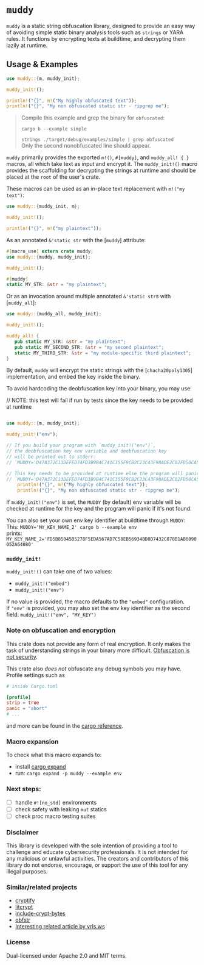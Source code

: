 <!-- cargo-rdme start -->

# `muddy`

`muddy` is a static string obfuscation library, designed to provide an easy way of avoiding simple static binary analysis tools such as `strings` or YARA rules.
It functions by encrypting texts at buildtime, and decrypting them lazily at runtime.


## Usage & Examples

```rust
use muddy::{m, muddy_init};

muddy_init!();

println!("{}", m!("My highly obfuscated text"));
println!("{}", "My non obfuscated static str - ripgrep me");

```  
    
   
> Compile this example and grep the binary for `obfuscated`:  
>
> `cargo b --example simple`  
>
> `strings ./target/debug/examples/simple | grep obfuscated`    
> Only the second nonobfuscated line should appear.
>  
  
   
  
`muddy` primarily provides the exported `m!()`, `#[muddy]`, and `muddy_all! { }` macros, all which
take text as input and encrypt it. The `muddy_init!()` macro provides the scaffolding
for decrypting the strings at runtime and should be placed at the `root` of the user's crate.

These macros can be used as an in-place text replacement with `m!("my text")`:

```rust
use muddy::{muddy_init, m};

muddy_init!();

println!("{}", m!("my plaintext"));
```  

As an annotated `&'static str` with the [`muddy`] attribute:

```rust
#[macro_use] extern crate muddy;
use muddy::{muddy, muddy_init};

muddy_init!();

#[muddy]
static MY_STR: &str = "my plaintext";

```

Or as an invocation around multiple annotated `&'static str`s with [`muddy_all`]:

```rust
use muddy::{muddy_all, muddy_init};

muddy_init!();

muddy_all! {
   pub static MY_STR: &str = "my plaintext";
   pub static MY_SECOND_STR: &str = "my second plaintext";
   static MY_THIRD_STR: &str = "my module-specific third plaintext";
}

```

By default, `muddy` will encrypt the static strings with the [`chacha20poly1305`] implementation,
and embed the key inside the binary.  

To avoid hardcoding the deobfuscation key into your binary, you may use:

// NOTE: this test will fail if run by tests since the key needs to be provided at runtime
```rust

use muddy::{m, muddy_init};

muddy_init!("env");

// If you build your program with `muddy_init!("env")`,
// the deobfuscation key env variable and deobfuscation key
// will be printed out to stderr:  
// `MUDDY='D47A372C13DEFED74FD3B9B4C741C355F9CB2C23C43F98ADE2C02FD50CA55C3D'`

// This key needs to be provided at runtime else the program will panic.  
// `MUDDY='D47A372C13DEFED74FD3B9B4C741C355F9CB2C23C43F98ADE2C02FD50CA55C3D' ./target/debug/examples/env`
    println!("{}", m!("My highly obfuscated text"));
    println!("{}", "My non obfuscated static str - ripgrep me");
```  


If `muddy_init!("env")` is set, the `MUDDY` (by default) env variable will be checked at runtime for the key and the program will panic if it's not found.

You can also set your own env key identifier at buildtime through `MUDDY`:   
This: `MUDDY='MY_KEY_NAME_2' cargo b --example env`  
prints: `MY_KEY_NAME_2='FD5B85045B5278F5EDA567AD7C58EB56934BD8D7432C878B1AB6090052A64080'`  
  

### `muddy_init!`

`muddy_init!()` can take one of two values:
- `muddy_init!("embed")`
- `muddy_init!("env")`

If no value is provided, the macro defaults to the `"embed"` configuration.  
If `"env"` is provided, you may also set the env key identifier as the second field: `muddy_init!("env", "MY_KEY")`



### Note on obfuscation and encryption

This crate does not provide any form of real encryption. It only makes the task of understanding strings
in your binary more difficult. [Obfuscation is not security](https://cwe.mitre.org/data/definitions/656.html).

This crate also _does not_ obfuscate any debug symbols you may have.
Profile settings such as  
```toml
# inside Cargo.toml

[profile]
strip = true
panic = "abort"
# ...
```  
and more can be found in the [cargo reference](https://doc.rust-lang.org/cargo/reference/profiles.html).

### Macro expansion

To check what this macro expands to:
- install [cargo expand](https://github.com/dtolnay/cargo-expand)
- run: `cargo expand -p muddy --example env`



<!-- cargo-rdme end -->

### Next steps:
- [ ]  handle `#![no_std]` environments
- [ ]  check safety with leaking `mut` statics
- [ ]  check proc macro testing suites

### Disclaimer
This library is developed with the sole intention of providing a tool to challenge and educate cybersecurity professionals. It is not intended for any malicious or unlawful activities. The creators and contributors of this library do not endorse, encourage, or support the use of this tool for any illegal purposes.


### Similar/related projects
- [cryptify](https://github.com/dronavallipranav/rust-obfuscator/tree/main/cryptify)
- [litcrypt](https://github.com/anvie/litcrypt.rs)
- [include-crypt-bytes](https://github.com/breakpointninja/include-crypt-bytes)
- [obfstr](https://github.com/CasualX/obfstr)
- [Interesting related article by vrls.ws](https://vrls.ws/posts/2023/06/obfuscating-rust-binaries-using-llvm-obfuscator-ollvm/)

### License

Dual-licensed under Apache 2.0 and MIT terms.
